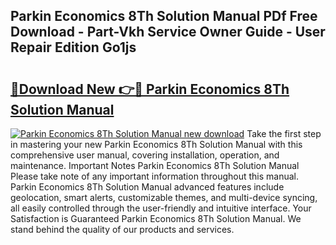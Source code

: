 ## Parkin Economics 8Th Solution Manual PDf Free Download - Part-Vkh Service Owner Guide - User Repair Edition Go1js

# <h2><a href="http://bc46480.oget.top/?id=Parkin+Economics+8Th+Solution+Manual">🔗Download New 👉🔴 Parkin Economics 8Th Solution Manual</a></h2>

[![Parkin Economics 8Th Solution Manual new download](https://i.imgur.com/5g1atiW.png)](http://bc46480.oget.top/?id=Parkin+Economics+8Th+Solution+Manual)
Take the first step in mastering your new Parkin Economics 8Th Solution Manual with this comprehensive user manual, covering installation, operation, and maintenance. Important Notes Parkin Economics 8Th Solution Manual Please take note of any important information throughout this manual. Parkin Economics 8Th Solution Manual advanced features include geolocation, smart alerts, customizable themes, and multi-device syncing, all easily controlled through the user-friendly and intuitive interface. Your Satisfaction is Guaranteed Parkin Economics 8Th Solution Manual. We stand behind the quality of our products and services.

